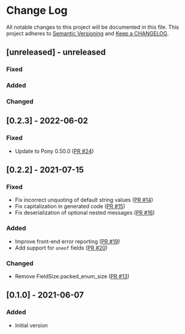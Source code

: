 # Change Log

All notable changes to this project will be documented in this file. This project adheres to [Semantic Versioning](http://semver.org/) and [Keep a CHANGELOG](http://keepachangelog.com/).

## [unreleased] - unreleased

### Fixed


### Added


### Changed


## [0.2.3] - 2022-06-02

### Fixed

- Update to Pony 0.50.0 ([PR #24](https://github.com/ergl/pony-protobuf/pull/24))

## [0.2.2] - 2021-07-15

### Fixed

- Fix incorrect unquoting of default string values ([PR #14](https://github.com/ergl/pony-protobuf/pull/14))
- Fix capitalization in generated code ([PR #15](https://github.com/ergl/pony-protobuf/pull/15))
- Fix deserialization of optional nested messages ([PR #16](https://github.com/ergl/pony-protobuf/pull/16))

### Added

- Improve front-end error reporting ([PR #19](https://github.com/ergl/pony-protobuf/pull/19))
- Add support for `oneof` fields ([PR #20](https://github.com/ergl/pony-protobuf/pull/20))

### Changed

- Remove FieldSize.packed_enum_size ([PR #13](https://github.com/ergl/pony-protobuf/pull/13))

## [0.1.0] - 2021-06-07

### Added

- Initial version

